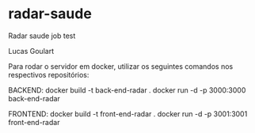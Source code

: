 # radar-saude
Radar saude job test 

Lucas Goulart

Para rodar o servidor em docker, utilizar os seguintes comandos nos respectivos repositórios:


BACKEND:
docker build -t back-end-radar .
docker run -d -p 3000:3000 back-end-radar

FRONTEND:
docker build -t front-end-radar .
docker run -d -p 3001:3001 front-end-radar


